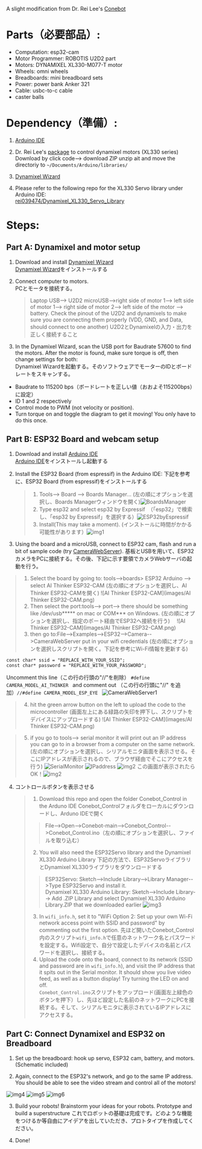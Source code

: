 A slight modification from Dr. Rei Lee's [Conebot](https://github.com/rei039474/ConeBot)

# Parts（必要部品）:
* Computation: esp32-cam
* Motor Programmer: ROBOTIS U2D2 part
* Motors: DYNAMIXEL XL330-M077-T motor
* Wheels: omni wheels
* Breadboards: mini breadboard sets
* Power: power bank Anker 321
* Cable: usbc-to-c cable
* caster balls


# Dependency（準備）:
1. [Arduino IDE](https://www.arduino.cc/en/software)
2. Dr. Rei Lee's [package](https://github.com/rei039474/Dynamixel_XL330_Servo_Library) to control dynamixel motors (XL330 series)
Download by click code--> download ZIP
unzip ait and move the directoriy to `~/Documents/Arduino/libraries/`

3. [Dynamixel Wizard](https://emanual.robotis.com/docs/en/software/dynamixel/dynamixel_wizard2/)
4. Please refer to the following repo for the XL330 Servo library under Arduino IDE:  
[rei039474/Dynamixel_XL330_Servo_Library](https://github.com/rei039474/Dynamixel_XL330_Servo_Library)


# Steps:
## Part A: Dynamixel and motor setup
1. Download and install [Dynamixel Wizard](https://emanual.robotis.com/docs/en/software/dynamixel/dynamixel_wizard2/)  
   [Dynamixel Wizard](https://emanual.robotis.com/docs/en/software/dynamixel/dynamixel_wizard2/)をインストールする  

2. Connect computer to motors.  
   PCとモータを接続する。  
   > Laptop USB--> U2D2 microUSB-->right side of motor 1--> left side of motor 1--> right side of motor 2--> left side of the motor --> battery.
   Check the pinout of the U2D2 and dynamixels to make sure you are connecting them properly (VDD, GND, and Data, should connect to one another)
   U2D2とDynamixelの入力・出力を正しく接続すること
   

3. In the Dynamixel Wizard, scan the USB port for Baudrate 57600 to find the motors. After the motor is found, make sure torque is off, then change settings for both:  
   Dynamixel Wizardを起動する。そのソフトウェアでモーターのIDとボードレートをスキャンする。
- Baudrate to 115200 bps（ボードレートを正しい値（おおよそ115200bps）に設定）
- ID 1 and 2 respectively
- Control mode to PWM (not velocity or position).
- Turn torque on and toggle the diagram to get it moving! You only have to do this once.

## Part B: ESP32 Board and webcam setup
1. Download and install [Arduino IDE](https://www.arduino.cc/en/software)  
   [Arduino IDE](https://www.arduino.cc/en/software)をインストールし起動する

2. Install the ESP32 Board (from espressif) in the Arduino IDE:
   下記を参考に、ESP32 Board (from espressif)をインストールする

   > 1. Tools--> Board --> Boards Manager... (左の順にオプションを選択し、Boards Managerウィンドウを開く)![BoardsManager](images/BoardsManager.png)
   > 2. Type esp32 and select esp32 by Expressif　（「esp32」で検索し、「esp32 by Expressif」を選択する）![ESP32byEspressif](images/ESP32byEspressif.png)
   > 3. Install(This may take a moment). (インストールに時間がかかる可能性があります）![img1](images/ArduinoIDE1.png)


3. Using the board and a microUSB, connect to ESP32 cam, flash and run a bit of sample code (try [CameraWebServer](https://randomnerdtutorials.com/esp32-cam-video-streaming-face-recognition-arduino-ide/)).
   基板とUSBを用いて、ESP32カメラをPCに接続する。その後、下記に示す要領でカメラWebサーバの起動を行う。

> 1. Select the board by going to: tools-->boards> ESP32 Arduino --> select AI Thinker ESP32-CAM  (左の順にオプションを選択し、AI Thinker ESP32-CAMを開く) ![AI Thinker ESP32-CAM](images/AI Thinker ESP32-CAM.png)
> 2. Then select the port:tools--> port--> there should be something like /dev/usb***** on mac or COM*** on Windows.  (左の順にオプションを選択し、指定のポート経由でESP32へ接続を行う) 　![AI Thinker ESP32-CAM](images/AI Thinker ESP32-CAM.png)
> 3. then go to:File-->Examples-->ESP32-->Camera-->CameraWebServer
put in your wifi credentials  (左の順にオプションを選択しスクリプトを開く。下記を参考にWi-Fi情報を更新する)
   ```
   const char* ssid = "REPLACE_WITH_YOUR_SSID";
   const char* password = "REPLACE_WITH_YOUR_PASSWORD";
   ```
   Uncomment this line（この行の行頭の"//"を削除） `#define CAMERA_MODEL_AI_THINKER ` 
   and comment out （この行の行頭に"//" を追加）`//#define CAMERA_MODEL_ESP_EYE `
   ![CameraWebServer1](images/CameraWebServer1.png)

> 4. hit the green arrow button on the left to upload the code to the microcontroller  (画面左上にある緑路の矢印を押下し、スクリプトをデバイスにアップロードする) ![AI Thinker ESP32-CAM](images/AI Thinker ESP32-CAM.png)

> 5. if you go to tools--> serial monitor it will print out an IP address you can go to in a browser from a computer on the same network. (左の順にオプションを選択し、シリアルモニタ画面を表示させる。そこにIPアドレスが表示されるので、ブラウザ経由でそこにアクセスを行う)
 ![SerialMonitor](images/SerialMonitor.png)  ![IPaddress](images/IPaddress.png) ![img2](images/ArduinoIDE2.png)
この画面が表示されたらOK！![img2](images/CameraWebPage.png)

4. コントロールボタンを表示させる
   > 1. Download this repo and open the folder Conebot_Control in the Arduno IDE
   Conebot_Controlフォルダをローカルにダウンロードし、Arduno IDEで開く
   >> File-->Open-->Conebot-main-->Conebot_Control-->Conebot_Control.ino（左の順にオプションを選択し、ファイルを取り込む）
   > 2. You will also need the ESP32Servo library and the Dynamixel XL330 Arduino Library
   > 下記の方法で、ESP32ServoライブラリとDynamixel XL330ライブラリをダウンロードする 
   >> ESP32Servo: Sketch-->Include Library-->Library Manager-->Type ESP32Servo and install it.  
   >> Dynamixel XL330 Arduino Library: Sketch-->Include Library--> Add .ZIP Library and select Dynamixel XL330 Arduino Library.ZIP that we downloaded earlier ![img3](images/ArduinoIDE4.png)
   > 3. In `wifi_info.h`, set it to "WiFi Option 2: Set up your own Wi-Fi network access point with SSID and password" by commenting out the first option.
   > 先ほど開いたConebot_Control内のスクリプト`wifi_info.h`で任意のネットワーク名とパスワードを設定する。Wifi設定で、自分で設定したデバイスの名前とパスワードを選択し、接続する。
   > 4. Upload the code onto the board, connect to its network (SSID and password are in `wifi_info.h`), and visit the IP address that it spits out in the Serial monitor. It should show you live video feed, as well as a button display! Try turning the LED on and off.  
    `Conebot_Control.ino`スクリプトをアップロード(画面左上緑色のボタンを押下）し、先ほど設定した名前のネットワークにPCを接続する。そして、シリアルモニタに表示されているIPアドレスにアクセスする。
    

## Part C: Connect Dynamixel and ESP32 on Breadboard
1. Set up the breadboard: hook up servo, ESP32 cam, battery, and motors. (Schematic included)

2. Again, connect to the ESP32's network, and go to the same IP address. You should be able to see the video stream and control all of the motors!

    
![img4](images/Controler.png)
![img5](images/Controler2.png)
![img6](images/ESP32-CAM.png)

3. Build your robots!
    Brainstorm your ideas for your robots. Prototype and build a superstructure
    これでロボットの基礎は完成です。どのような機能をつけるか等自由にアイデアを出していただき、プロトタイプを作成してください。

4. Done!
